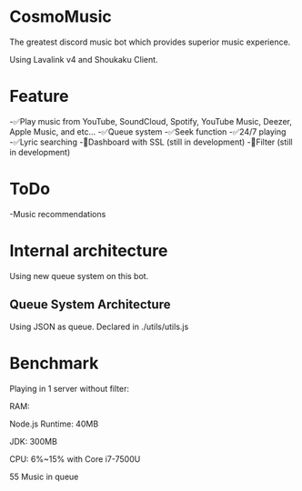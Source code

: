 # CosmoMusic
 The greatest discord music bot which provides superior music experience.
 
 Using Lavalink v4 and Shoukaku Client.

# Feature
 -✅Play music from YouTube, SoundCloud, Spotify, YouTube Music, Deezer, Apple Music, and etc...
 -✅Queue system
 -✅Seek function
 -✅24/7 playing
 -✅Lyric searching
 -🔴Dashboard with SSL (still in development)
 -🔴Filter (still in development)

# ToDo
 -Music recommendations

# Internal architecture
 Using new queue system on this bot.

## Queue System Architecture
 Using JSON as queue. Declared in ./utils/utils.js

# Benchmark
 Playing in 1 server without filter:
  
  RAM:
  
   Node.js Runtime: 40MB
   
   JDK: 300MB
   
   CPU: 6%~15% with Core i7-7500U

   55 Music in queue
